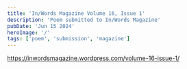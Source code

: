 ```yaml
---
title: 'In/Words Magazine Volume 16, Issue 1'
description: 'Poem submitted to In/Words Magazine'
pubDate: 'Jun 15 2024'
heroImage: '/'
tags: ['poem', 'submission', 'magazine']
---
```


https://inwordsmagazine.wordpress.com/volume-16-issue-1/
